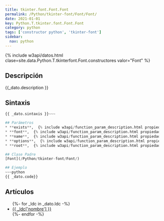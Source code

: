 ```yaml
---
title: tkinter.font.Font.Font
permalink: /Python/tkinter-font/Font/Font/
date: 2021-01-01
key: Python.T.tkinter.font.Font.Font
category: python
tags: ['constructor python', 'tkinter-font']
sidebar: 
  nav: python
---
```


{% include w3api/datos.html clase=site.data.Python.T.tkinterfont.Font.constructores valor="Font" %}

## Descripción
{{_dato.description }}

## Sintaxis
~~~python
{{ _dato.sintaxis }}~~~

## Parámetros
* **exists**,  {% include w3api/function_param_description.html propiedad=site.data.Python.T.tkinter.font.Font.Font valor="exists" %}
* **font**,  {% include w3api/function_param_description.html propiedad=site.data.Python.T.tkinter.font.Font.Font valor="font" %}
* **name**,  {% include w3api/function_param_description.html propiedad=site.data.Python.T.tkinter.font.Font.Font valor="name" %}
* **options**,  {% include w3api/function_param_description.html propiedad=site.data.Python.T.tkinter.font.Font.Font valor="options" %}
* **root**,  {% include w3api/function_param_description.html propiedad=site.data.Python.T.tkinter.font.Font.Font valor="root" %}

## Clase Padre
[Font](/Python/tkinter-font/Font/)

## Ejemplo
~~~python
{{ _dato.code}}
~~~

## Artículos
<ul>
{%- for _ldc in _dato.ldc -%}
   <li>
       <a href="{{_ldc['url'] }}">{{ _ldc['nombre'] }}</a>
   </li>
{%- endfor -%}
</ul>
